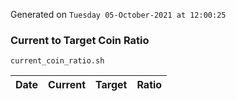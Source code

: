 Generated on `Tuesday 05-October-2021 at 12:00:25`

### Current to Target Coin Ratio
`current_coin_ratio.sh`

Date|Current|Target|Ratio
---|---|---|---
